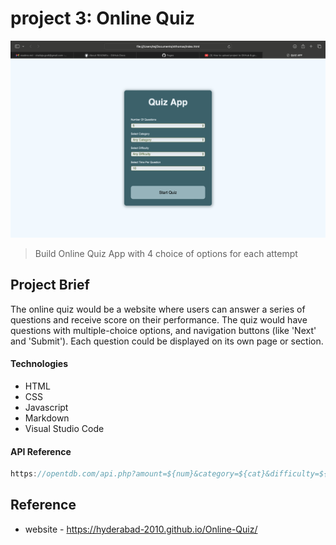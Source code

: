 # project 3: Online Quiz 

![alt text](image.png)
>Build Online Quiz App with 4 choice of options for each attempt

## Project Brief
The online quiz would be a website where users can answer a series of questions and receive score on their performance. The quiz would have questions with multiple-choice options, and navigation buttons (like 'Next' and 'Submit'). Each question could be displayed on its own page or section. 

#### Technologies

- HTML
- CSS
- Javascript
- Markdown
- Visual Studio Code

#### API Reference
`````javascript
https://opentdb.com/api.php?amount=${num}&category=${cat}&difficulty=${diff}&type=multiple;
`````


## Reference
- website - https://hyderabad-2010.github.io/Online-Quiz/
